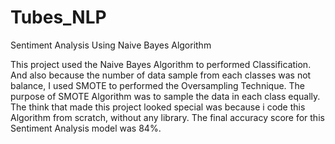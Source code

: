 # Tubes_NLP
Sentiment Analysis Using Naive Bayes Algorithm

This project used the Naive Bayes Algorithm to performed Classification. And also because the number of data sample from each classes was not balance, I used SMOTE to performed the Oversampling Technique. The purpose of SMOTE Algorithm was to sample the data in each class equally. The think that made this project looked special was because i code this Algorithm from scratch, without any library. The final accuracy score for this Sentiment Analysis model was 84%.
